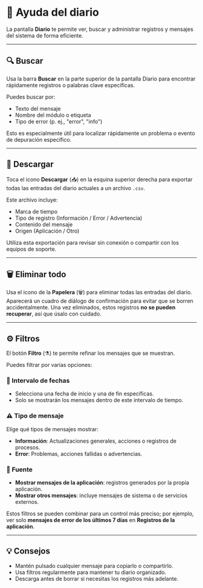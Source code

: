 # 🧭 Ayuda del diario

La pantalla **Diario** te permite ver, buscar y administrar registros y mensajes del sistema de forma eficiente.

---

## 🔍 Buscar
Usa la barra **Buscar** en la parte superior de la pantalla Diario para encontrar rápidamente registros o palabras clave específicas.

Puedes buscar por:
- Texto del mensaje
- Nombre del módulo o etiqueta
- Tipo de error (p. ej., "error", "info")

Esto es especialmente útil para localizar rápidamente un problema o evento de depuración específico.

---

## 💾 Descargar
Toca el icono **Descargar** (📥) en la esquina superior derecha para exportar todas las entradas del diario actuales a un archivo `.csv`.

Este archivo incluye:
- Marca de tiempo
- Tipo de registro (Información / Error / Advertencia)
- Contenido del mensaje
- Origen (Aplicación / Otro)

Utiliza esta exportación para revisar sin conexión o compartir con los equipos de soporte.

---

## 🗑️ Eliminar todo
Usa el icono de la **Papelera** (🗑️) para eliminar todas las entradas del diario.
Aparecerá un cuadro de diálogo de confirmación para evitar que se borren accidentalmente.
Una vez eliminados, estos registros **no se pueden recuperar**, así que úsalo con cuidado.

---

## ⚙️ Filtros
El botón **Filtro** (⚗️) te permite refinar los mensajes que se muestran.

Puedes filtrar por varias opciones:

### 📅 Intervalo de fechas
- Selecciona una fecha de inicio y una de fin específicas.
- Solo se mostrarán los mensajes dentro de este intervalo de tiempo.

### ⚠️ Tipo de mensaje
Elige qué tipos de mensajes mostrar:
- **Información**: Actualizaciones generales, acciones o registros de procesos.
- **Error**: Problemas, acciones fallidas o advertencias.

### 📱 Fuente
- **Mostrar mensajes de la aplicación**: registros generados por la propia aplicación.
- **Mostrar otros mensajes**: incluye mensajes de sistema o de servicios externos.

Estos filtros se pueden combinar para un control más preciso; por ejemplo, ver solo **mensajes de error de los últimos 7 días** en **Registros de la aplicación**.

---

## 💡 Consejos
- Mantén pulsado cualquier mensaje para copiarlo o compartirlo.
- Usa filtros regularmente para mantener tu diario organizado.
- Descarga antes de borrar si necesitas los registros más adelante.